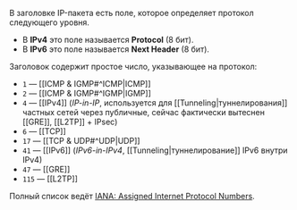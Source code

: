 В заголовке IP-пакета есть поле, которое определяет протокол следующего уровня.
- В **IPv4** это поле называется **Protocol** (8 бит).
- В **IPv6** это поле называется **Next Header** (8 бит).

Заголовок содержит простое число, указывающее на протокол:
- `1` — [[ICMP & IGMP#^ICMP|ICMP]]
- `2` — [[ICMP & IGMP#^IGMP|IGMP]]
- `4` — [[IPv4]] (*IP-in-IP*, используется для [[Tunneling|туннелирования]] частных сетей через публичные, сейчас фактически вытеснен [[GRE]], [[L2TP]] + IPsec)
- `6` — [[TCP]]
- `17` — [[TCP & UDP#^UDP|UDP]]
- `41` — [[IPv6]] (*IPv6-in-IPv4*, [[Tunneling|туннелирование]] IPv6 внутри IPv4)
- `47` — [[GRE]]
- `115` — [[L2TP]]

Полный список ведёт [IANA: Assigned Internet Protocol Numbers](https://www.iana.org/assignments/protocol-numbers/protocol-numbers.xhtml).
